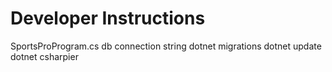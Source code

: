 # Developer Instructions

SportsProProgram.cs db connection string
dotnet migrations
dotnet update
dotnet csharpier
